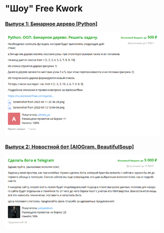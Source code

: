 # "Шоу" Free Kwork
### [Выпуск 1: Бинарное дерево [Python]](https://github.com/ornarasus/Free-Kwork/blob/main/Episode%201/code.py)
[![Intro 1](https://github.com/ornarasus/Free-Kwork/blob/main/Intro/1.png)](https://kwork.ru/projects/1783480)
### [Выпуск 2: Новостной бот [AIOGram, BeautifulSoup]](https://github.com/ornarasus/newsgram)
[![Intro 2](https://github.com/ornarasus/Free-Kwork/blob/main/Intro/2.png)](https://kwork.ru/projects/1783541)
